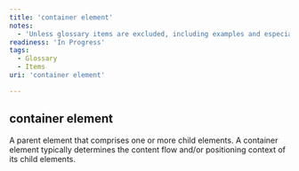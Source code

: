 ```yaml
---
title: 'container element'
notes:
  - 'Unless glossary items are excluded, including examples and especially figures and other visual examples will be useful when defining DOM et al.'
readiness: 'In Progress'
tags:
  - Glossary
  - Items
uri: 'container element'

---
```

## container element

A parent element that comprises one or more child elements. A container element typically determines the content flow and/or positioning context of its child elements.

